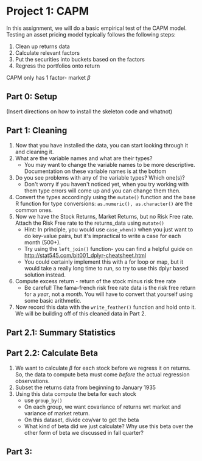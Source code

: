 # Project 1: CAPM
In this assignment, we will do a basic empirical test of the CAPM model.
Testing an asset pricing model typically follows the following steps:

1. Clean up returns data
2. Calculate relevant factors
3. Put the securities into buckets based on the factors
4. Regress the portfolios onto return

CAPM only has 1 factor- market $\beta$

## Part 0: Setup
(Insert directions on how to install the skeleton code and whatnot)

## Part 1: Cleaning
1. Now that you have installed the data, you can start looking through it and cleaning it. 
2. What are the variable names and what are their types?
    - You may want to change the variable names to be more descriptive. Documentation on these variable names is at the bottom
3. Do you see problems with any of the variable types? Which one(s)?
    - Don't worry if you haven't noticed yet, when you try working with them type errors will come up and you can change them then.
4. Convert the types accordingly using the `mutate()` function and the base R function for type conversions: `as.numeric(), as.character()` are the common ones.
5. Now we have the Stock Returns, Market Returns, but no Risk Free rate. Attach the Risk Free rate to the returns_data using `mutate()`
    - Hint: In principle, you would use `case_when()` when you just want to do key-value pairs, but it's impractical to write a case for each month (500+).
    - Try using the `left_join()` function- you can find a helpful guide on http://stat545.com/bit001_dplyr-cheatsheet.html
    - You could certainly implement this with a for loop or map, but it would take a really long time to run, so try to use this dplyr based solution instead.
6. Compute excess return - return of the stock minus risk free rate
    - Be careful! The fama-french risk free rate data is the risk free return for a *year*, not a *month*. You will have to convert that yourself using some basic arithmetic.
7. Now record this data with the `write_feather()` function and hold onto it. We will be building off of this cleaned data in Part 2.

## Part 2.1: Summary Statistics


## Part 2.2: Calculate Beta
1. We want to calculate $\beta$ for each stock before we regress it on returns. So, the data to compute beta must come *before* the actual regression observations.
2. Subset the returns data from beginning to January 1935
3. Using this data compute the beta for each stock
    * use `group_by()`
    * On each group, we want covariance of returns wrt market and variance of market return. 
    * On this dataset, divide cov/var to get the beta
    * What kind of beta did we just calculate? Why use this beta over the other form of beta we discussed in fall quarter?

## Part 3: 